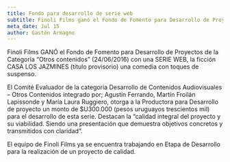 ```yaml
---
title: Fondo para desarrollo de serie web
subtitle: Finoli Films ganó el Fondo de Fomento para Desarrollo de Proyectos
meta_date: Jul 15
author: Gastón Armagno
---
```


Finoli Films GANÓ el Fondo de Fomento para Desarrollo de Proyectos de la Categoría “Otros
contenidos” (24/06/2016) con una SERIE WEB, la ficción CASA LOS JAZMINES (título provisorio)
una comedia con toques de suspenso.
    
El Comité Evaluador de la categoría Desarrollo de Contenidos Audiovisuales – Otros Contenidos
integrado por; Agustín Ferrando, Martín Froilán Lapissonde y María Laura Ruggiero, otorga a
la Productora para Desarrollo de proyecto un monto de $U300.000 (pesos uruguayos trescientos
mil) para el desarrollo de esta serie. Destacan la “calidad integral del proyecto y su
viabilidad. Siendo una presentación que demuestra objetivos concretos y transmitidos con
claridad”.
    
El equipo de Finoli Films ya se encuentra trabajando en Etapa de Desarrollo para la
realización de un proyecto de calidad.

